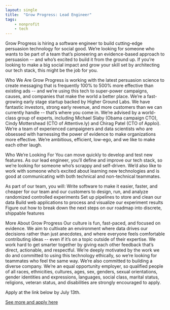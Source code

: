 ```yaml
---
layout: single
title:  "Grow Progress: Lead Engineer"
tags: 
    - nonprofit
    - tech
---
```


Grow Progress is hiring a software engineer to build cutting-edge persuasion technology for social good.
We’re looking for someone who wants to be part of a team that’s pioneering an evidence-based approach to persuasion -- and who’s excited to build it from the ground up.
If you’re looking to make a big social impact and grow your skill set by architecting our tech stack, this might be the job for you.

Who We Are
Grow Progress is working with the latest persuasion science to create messaging that is frequently 100% to 500% more effective than existing ads -- and we’re using this tech to super-power campaigns, causes, and companies that make the world a better place.
We’re a fast-growing early stage startup backed by Higher Ground Labs. We have fantastic investors, strong early revenue, and more customers than we can currently handle -- that’s where you come in. We’re advised by a world-class group of experts, including Michael Slaby (Obama campaign CTO), Cindy Mottershead (CTO of Attentive.ly) and Chirag Patel (CTO of Apploi).
We’re a team of experienced campaigners and data scientists who are obsessed with harnessing the power of evidence to make organizations more effective. We’re ambitious, efficient, low-ego, and we like to make each other laugh.

Who We’re Looking For
You can move quickly to develop and test new features. As our lead engineer, you’ll define and improve our tech stack, so we’re looking for someone who’s scrappy and self-driven. We’d also like to work with someone who’s excited about learning new technologies and is good at communicating with both technical and non-technical teammates.

As part of our team, you will:
Write software to make it easier, faster, and cheaper for our team and our customers to design, run, and analyze randomized controlled experiments
Set up pipelines to store and clean our data
Build web applications to process and visualize our experiment results
Figure out how to break down the next steps on our roadmap into discrete, shippable features

More About Grow Progress
Our culture is fun, fast-paced, and focused on evidence. We aim to cultivate an environment where data drives our decisions rather than just anecdotes, and where everyone feels comfortable contributing ideas -- even if it’s on a topic outside of their expertise. We work hard to get smarter together by giving each other feedback that’s direct, actionable, and respectful. We’re deeply motivated by the work we do and committed to using this technology ethically, so we’re looking for teammates who feel the same way.
We’re also committed to building a diverse company. We’re an equal opportunity employer, so qualified people of all races, ethnicities, cultures, ages, sex, genders, sexual orientations, gender identities and expressions, languages, social class, marital status, religions, veteran status, and disabilities are strongly encouraged to apply.

Apply at the link below by July 13th.

[See more and apply here](https://grow-progress.breezy.hr/p/ab9db13c4d7b-lead-engineer)

